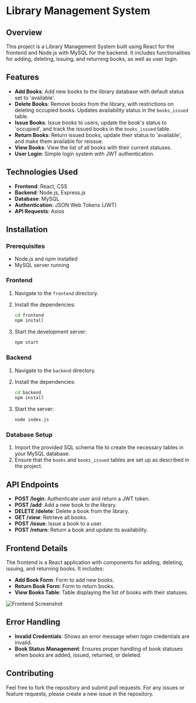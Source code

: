 # Library Management System

## Overview

This project is a Library Management System built using React for the frontend and Node.js with MySQL for the backend. It includes functionalities for adding, deleting, issuing, and returning books, as well as user login.

## Features

- **Add Books**: Add new books to the library database with default status set to 'available'.
- **Delete Books**: Remove books from the library, with restrictions on deleting occupied books. Updates availability status in the `books_issued` table.
- **Issue Books**: Issue books to users, update the book's status to 'occupied', and track the issued books in the `books_issued` table.
- **Return Books**: Return issued books, update their status to 'available', and make them available for reissue.
- **View Books**: View the list of all books with their current statuses.
- **User Login**: Simple login system with JWT authentication.

## Technologies Used

- **Frontend**: React, CSS
- **Backend**: Node.js, Express.js
- **Database**: MySQL
- **Authentication**: JSON Web Tokens (JWT)
- **API Requests**: Axios

## Installation

### Prerequisites

- Node.js and npm installed
- MySQL server running

### Frontend

1. Navigate to the `frontend` directory.
2. Install the dependencies:

    ```bash
    cd frontend
    npm install
    ```

3. Start the development server:

    ```bash
    npm start
    ```

### Backend

1. Navigate to the `backend` directory.
2. Install the dependencies:

    ```bash
    cd backend
    npm install
    ```

3. Start the server:

    ```bash
    node index.js
    ```

### Database Setup

1. Import the provided SQL schema file to create the necessary tables in your MySQL database.
2. Ensure that the `books` and `books_issued` tables are set up as described in the project.

## API Endpoints

- **POST /login**: Authenticate user and return a JWT token.
- **POST /add**: Add a new book to the library.
- **DELETE /delete**: Delete a book from the library.
- **GET /view**: Retrieve all books.
- **POST /issue**: Issue a book to a user.
- **POST /return**: Return a book and update its availability.

## Frontend Details

The frontend is a React application with components for adding, deleting, issuing, and returning books. It includes:
- **Add Book Form**: Form to add new books.
- **Return Book Form**: Form to return books.
- **View Books Table**: Table displaying the list of books with their statuses.
  
![Frontend Screenshot](https://drive.google.com/uc?export=view&id=1HDmHDVE2L910BF5BOC4s_tTA_dRE8SvW)

## Error Handling

- **Invalid Credentials**: Shows an error message when login credentials are invalid.
- **Book Status Management**: Ensures proper handling of book statuses when books are added, issued, returned, or deleted.

## Contributing

Feel free to fork the repository and submit pull requests. For any issues or feature requests, please create a new issue in the repository.

